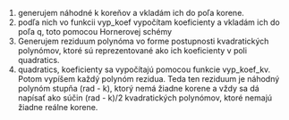 1. generujem náhodné k koreňov a vkladám ich do poľa korene.
2. podľa nich vo funkcii vyp_koef vypočítam koeficienty a vkladám ich do poľa q, toto pomocou Hornerovej schémy
3. Generujem reziduum polynóma vo forme postupnosti kvadratických polynómov, ktoré sú reprezentované ako ich koeficienty v poli quadratics.
4. quadratics, koeficienty sa vypočítajú pomocou funkcie vyp_koef_kv. Potom vypíšem každý polynóm rezidua.
Teda ten reziduum je náhodný polynóm stupňa (rad - k), ktorý nemá žiadne korene a vždy sa dá napísať ako súčin (rad - k)/2 kvadratických polynómov, ktoré nemajú žiadne reálne korene.


